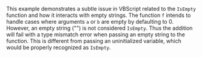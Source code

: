 This example demonstrates a subtle issue in VBScript related to the `IsEmpty` function and how it interacts with empty strings.  The function `f` intends to handle cases where arguments `a` or `b` are empty by defaulting to 0.  However, an empty string ("") is not considered `IsEmpty`. Thus the addition will fail with a type mismatch error when passing an empty string to the function. This is different from passing an uninitialized variable, which would be properly recognized as `IsEmpty`.